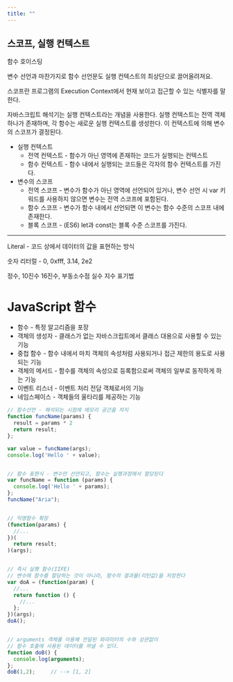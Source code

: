 ```yaml
---
title: ""
---
```






## 스코프, 실행 컨텍스트

함수 호이스팅

변수 선언과 마찬가지로 함수 선언문도 실행 컨텍스트의 최상단으로 끌어올려져요.

스코프란 프로그램의 Execution Context에서 현재 보이고 접근할 수 있는 식별자를 말한다.

자바스크립트 해석기는 실행 컨텍스트라는 개념을 사용한다. 실행 컨텍스트는 전역 객체 하나가 존재하며, 각 함수는 새로운 실행 컨텍스트를 생성한다. 이 컨텍스트에 의해 변수의 스코프가 결정된다.

- 실행 컨텍스트
  - 전역 컨텍스트 - 함수가 아닌 영역에 존재하는 코드가 실행되는 컨텍스트
  - 함수 컨텍스트 - 함수 내에서 실행되는 코드들은 각자의 함수 컨텍스트를 가진다.
- 변수의 스코프
  - 전역 스코프 - 변수가 함수가 아닌 영역에 선언되어 있거나, 변수 선언 시 var 키워드를 사용하지 않으면 변수는 전역 스코프에 포함된다.
  - 함수 스코프 - 변수가 함수 내에서 선언되면 이 변수는 함수 수준의 스코프 내에 존재한다.
  - 블록 스코프 - (ES6) let과 const는 블록 수준 스코프를 가진다.







------

Literal - 코드 상에서 데이터의 값을 표현하는 방식

숫자 리터럴 - 0, 0xfff, 3.14, 2e2

정수, 10진수 16진수, 부동소수점  실수 지수 표기법





# JavaScript 함수

- 함수 - 특정 알고리즘을 포장
- 객체의 생성자 - 클래스가 없는 자바스크립트에서 클래스 대용으로 사용할 수 있는 기능
- 중첩 함수 - 함수 내에서 마치 객체의 속성처럼 사용되거나 접근 제한의 용도로 사용되는 기능
- 객체의 메서드 - 함수를 객체의 속성으로 등록함으로써 객체의 일부로 동작하게 하는 기능
- 이벤트 리스너 - 이벤트 처리 전담 객체로서의 기능
- 네임스페이스 - 객체들의 울타리를 제공하는 기능

```javascript
// 함수선언 - 해석되는 시점에 메모리 공간을 차지
function funcName(params) {
  result = params * 2
  return result;
};

var value = funcName(args);
console.log('Hello ' + value);


// 함수 표현식 - 변수만 선언되고, 함수는 실행과정에서 할당된다
var funcName = function (params) {
  console.log('Hello ' + params);
};
funcName("Aria");


// 익명함수 확장
(function(params) {
  //...
})(
  return result;
)(args);


// 즉시 실행 함수(IIFE)
// 변수에 함수를 할당하는 것이 아니라, 함수의 결과물(리턴값)을 저장한다
var doA = (function(param) {
  //...
  return function () {
    //...
  };
})(args);
doA();


// arguments 객체를 이용해 전달된 파라미터의 수와 상관없이
// 함수 호출에 사용된 데이터를 꺼낼 수 있다.
function doB() {
  console.log(arguments);
};
doB(1,2);     // --> [1, 2]
```





